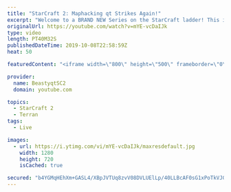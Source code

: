 ```yaml
---
title: "StarCraft 2: Maphacking qt Strikes Again!"
excerpt: "Welcome to a BRAND NEW Series on the StarCraft ladder! This is the \"Mass Marines to Grandmaster\" challenge, where the only attacking unit that I'm allowed to make is Marines - and that's it! I am allowed to make Medivacs just so that the gaemplay is not too monotonous, but I believe I could even make"
originalUrl: https://youtube.com/watch?v=mYE-vcDaIJk
type: video
length: PT40M32S
publishedDateTime: 2019-10-08T22:58:59Z
heat: 50

featuredContent: "<iframe width=\"800\" height=\"500\" frameborder=\"0\" src=\"https://www.youtube.com/embed/mYE-vcDaIJk\" allow=\"accelerometer; autoplay; encrypted-media; gyroscope; picture-in-picture\" allowfullscreen></iframe>"

provider:
  name: BeastyqtSC2
  domain: youtube.com

topics:
  - StarCraft 2
  - Terran
tags:
  - Live

images:
  - url: https://i.ytimg.com/vi/mYE-vcDaIJk/maxresdefault.jpg
    width: 1280
    height: 720
    isCached: true

secured: "b4YGMqHEhXm+GASL4/XBpJVTUq8zvV08DVLUElLp/40LLBcAF0sG1xPoTkVJGtpd/coMRx0Hzqw+V4M//IkDcSUIJ2aQ/Tfl1Wxpndhd8bNbNYwoJI/ljB22X5zyyREHra1p0kVfGcx5G8K2tTDmJcxfZnEVzlkX7wtSp5yZGNYSBZbYww3nTGK6h1bYzXoD7RxoSE+9EYW8hef4hMrywzcvDySxKS0jf0V5eHcR9yVejfvvY+ruaUtxLcKnE8QG9hJk3EdL1Pxq3qWW2DrOLKIJrD4jPSvtAuK2GeQW+qug2GCetS2r6ffvPVwKYPnQT9JBJfqbN5ZLQicpUXwK/7AkX3ZnYhqmjJ8t/ilfB9YNp7qkVLLBZqQxAXviQrxFZ0QzBlRkAC4xGTEYLi98Nz5KPuDVzYAuKqIcUV9Oqv8=;d3yrVImrJqeJYDtLiYGajg=="
---
```


